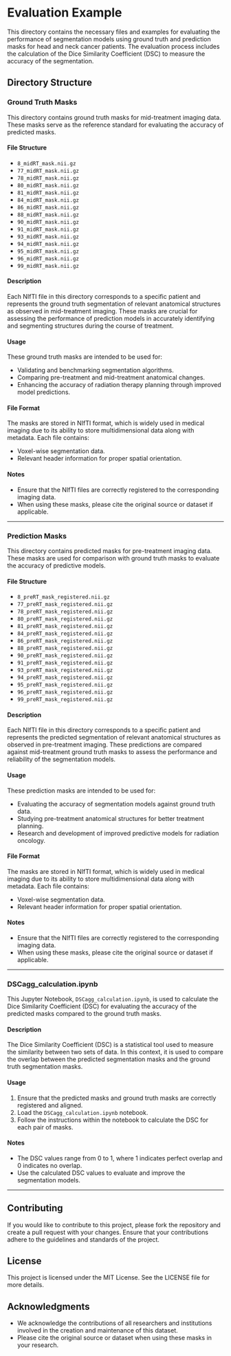 # Evaluation Example

This directory contains the necessary files and examples for evaluating the performance of segmentation models using ground truth and prediction masks for head and neck cancer patients. The evaluation process includes the calculation of the Dice Similarity Coefficient (DSC) to measure the accuracy of the segmentation.

## Directory Structure

### Ground Truth Masks

This directory contains ground truth masks for mid-treatment imaging data. These masks serve as the reference standard for evaluating the accuracy of predicted masks.

#### File Structure

- `8_midRT_mask.nii.gz`
- `77_midRT_mask.nii.gz`
- `78_midRT_mask.nii.gz`
- `80_midRT_mask.nii.gz`
- `81_midRT_mask.nii.gz`
- `84_midRT_mask.nii.gz`
- `86_midRT_mask.nii.gz`
- `88_midRT_mask.nii.gz`
- `90_midRT_mask.nii.gz`
- `91_midRT_mask.nii.gz`
- `93_midRT_mask.nii.gz`
- `94_midRT_mask.nii.gz`
- `95_midRT_mask.nii.gz`
- `96_midRT_mask.nii.gz`
- `99_midRT_mask.nii.gz`

#### Description

Each NIfTI file in this directory corresponds to a specific patient and represents the ground truth segmentation of relevant anatomical structures as observed in mid-treatment imaging. These masks are crucial for assessing the performance of prediction models in accurately identifying and segmenting structures during the course of treatment.

#### Usage

These ground truth masks are intended to be used for:
- Validating and benchmarking segmentation algorithms.
- Comparing pre-treatment and mid-treatment anatomical changes.
- Enhancing the accuracy of radiation therapy planning through improved model predictions.

#### File Format

The masks are stored in NIfTI format, which is widely used in medical imaging due to its ability to store multidimensional data along with metadata. Each file contains:
- Voxel-wise segmentation data.
- Relevant header information for proper spatial orientation.

#### Notes

- Ensure that the NIfTI files are correctly registered to the corresponding imaging data.
- When using these masks, please cite the original source or dataset if applicable.

---

### Prediction Masks

This directory contains predicted masks for pre-treatment imaging data. These masks are used for comparison with ground truth masks to evaluate the accuracy of predictive models.

#### File Structure

- `8_preRT_mask_registered.nii.gz`
- `77_preRT_mask_registered.nii.gz`
- `78_preRT_mask_registered.nii.gz`
- `80_preRT_mask_registered.nii.gz`
- `81_preRT_mask_registered.nii.gz`
- `84_preRT_mask_registered.nii.gz`
- `86_preRT_mask_registered.nii.gz`
- `88_preRT_mask_registered.nii.gz`
- `90_preRT_mask_registered.nii.gz`
- `91_preRT_mask_registered.nii.gz`
- `93_preRT_mask_registered.nii.gz`
- `94_preRT_mask_registered.nii.gz`
- `95_preRT_mask_registered.nii.gz`
- `96_preRT_mask_registered.nii.gz`
- `99_preRT_mask_registered.nii.gz`

#### Description

Each NIfTI file in this directory corresponds to a specific patient and represents the predicted segmentation of relevant anatomical structures as observed in pre-treatment imaging. These predictions are compared against mid-treatment ground truth masks to assess the performance and reliability of the segmentation models.

#### Usage

These prediction masks are intended to be used for:
- Evaluating the accuracy of segmentation models against ground truth data.
- Studying pre-treatment anatomical structures for better treatment planning.
- Research and development of improved predictive models for radiation oncology.

#### File Format

The masks are stored in NIfTI format, which is widely used in medical imaging due to its ability to store multidimensional data along with metadata. Each file contains:
- Voxel-wise segmentation data.
- Relevant header information for proper spatial orientation.

#### Notes

- Ensure that the NIfTI files are correctly registered to the corresponding imaging data.
- When using these masks, please cite the original source or dataset if applicable.

---

### DSCagg_calculation.ipynb

This Jupyter Notebook, `DSCagg_calculation.ipynb`, is used to calculate the Dice Similarity Coefficient (DSC) for evaluating the accuracy of the predicted masks compared to the ground truth masks.

#### Description

The Dice Similarity Coefficient (DSC) is a statistical tool used to measure the similarity between two sets of data. In this context, it is used to compare the overlap between the predicted segmentation masks and the ground truth segmentation masks.

#### Usage

1. Ensure that the predicted masks and ground truth masks are correctly registered and aligned.
2. Load the `DSCagg_calculation.ipynb` notebook.
3. Follow the instructions within the notebook to calculate the DSC for each pair of masks.

#### Notes

- The DSC values range from 0 to 1, where 1 indicates perfect overlap and 0 indicates no overlap.
- Use the calculated DSC values to evaluate and improve the segmentation models.

---

## Contributing

If you would like to contribute to this project, please fork the repository and create a pull request with your changes. Ensure that your contributions adhere to the guidelines and standards of the project.

## License

This project is licensed under the MIT License. See the LICENSE file for more details.

## Acknowledgments

- We acknowledge the contributions of all researchers and institutions involved in the creation and maintenance of this dataset.
- Please cite the original source or dataset when using these masks in your research.
